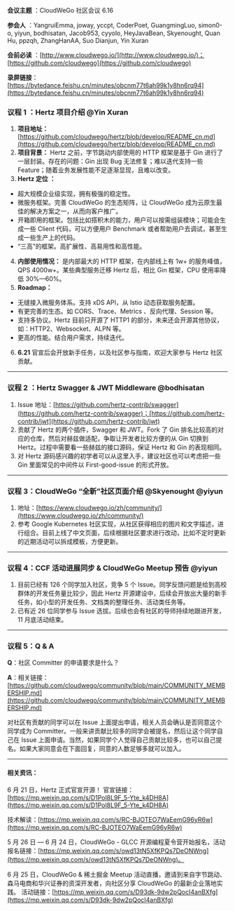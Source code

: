 **会议主题** ：CloudWeGo 社区会议 6.16

**参会人** ：YangruiEmma, joway, yccpt, CoderPoet, GuangmingLuo, simon0-o, yiyun, bodhisatan, Jacob953, cyyolo, HeyJavaBean, Skyenought, Quan Hu, ppzqh, ZhangHanAA, Suo Dianjun, Yin Xuran

**会前必读** ：[http://www.cloudwego.io/](http://www.cloudwego.io/)；[https://github.com/cloudwego](https://github.com/cloudwego)

**录屏链接**：[https://bytedance.feishu.cn/minutes/obcnm77t6ah99k1y8hn6rq94](https://bytedance.feishu.cn/minutes/obcnm77t6ah99k1y8hn6rq94)

### 议程 1 ：Hertz 项目介绍 @Yin Xuran

1. **项目地址：** [https://github.com/cloudwego/hertz/blob/develop/README_cn.md](https://github.com/cloudwego/hertz/blob/develop/README_cn.md)
2. **项目背景：** Hertz 之前，字节跳动内部使用的 HTTP 框架是基于 Gin 进行了一层封装。存在的问题：Gin 出现 Bug 无法修复；难以迭代支持一些 Feature；随着业务发展性能不足逐渐显现，且难以改变。
3. **Hertz 定位 ：**

* 超大规模企业级实现，拥有极强的稳定性。
* 微服务框架。完善 CloudWeGo 的生态矩阵，让 CloudWeGo 成为云原生最佳的解决方案之一，从而向客户推广。
* 开箱即用的框架。包括比如搭积木的能力，用户可以按需组装模块；可能会生成一些 Client 代码，可以方便用户 Benchmark 或者帮助用户去调试，甚至生成一些生产上的代码。
* “三高”的框架。高扩展性、高易用性和高性能。

4. **内部使用情况：** 是内部最大的 HTTP 框架，在内部线上有 1w+ 的服务峰值，QPS 4000w+。某些典型服务迁移 Hertz 后，相比 Gin 框架，CPU 使用率降低 30%—60%。
5. **Roadmap：**

* 无缝接入微服务体系。支持 xDS API，从 Istio 动态获取服务配置。
* 有更完善的生态。如 CORS、Trace、Metrics 、反向代理、Session 等。
* 支持多协议。Hertz 目前只开源了 HTTP1 的部分，未来还会开源其他协议，如：HTTP2、Websocket、ALPN 等。
* 更高的性能。结合用户需求，持续迭代。

6. **6.21** 官宣后会开放新手任务，以及社区参与指南，欢迎大家参与 Hertz 社区贡献。

---

### 议程 2 ：Hertz Swagger & JWT Middleware @bodhisatan

1. Issue 地址：[https://github.com/hertz-contrib/swagger](https://github.com/hertz-contrib/swagger)；[https://github.com/hertz-contrib/jwt](https://github.com/hertz-contrib/jwt)
2. 贡献了 Hertz 的两个插件，Swagger 和 JWT。Fork 了 Gin 排名比较高的对应的仓库，然后对赫兹做适配，争取让开发者比较方便的从 Gin 切换到 Hertz。过程中需要看一些赫兹的接口源码，保证 Hertz 和 Gin 的表现相同。
3. 对 Hertz 源码感兴趣的初学者可以从这里入手，建议社区也可以考虑把一些 Gin 里面常见的中间件以  First-good-issue 的形式开放。

---

### 议程 3：CloudWeGo “全新”社区页面介绍 @Skyenought @yiyun

1. 地址：[https://www.cloudwego.io/zh/community/](https://www.cloudwego.io/zh/community/)
2. 参考 Google Kubernetes 社区实现，从社区获得相应的图片和文字描述，进行组合。目前上线了中文页面，后续根据社区要求进行改动，比如不定时更新的近期活动可以拆成模板，方便更新。

---

### 议程 4：CCF 活动进展同步 & CloudWeGo Meetup 预告 @yiyun

1. 目前已经有 126 个同学加入社区，竞争 5 个 Issue。同学反馈问题是给到高校群体的开发任务量比较少，因此 Hertz 开源建设中，后续会开放出大量的新手任务，如小型的开发任务、文档类的整理任务、活动类任务等。
2. 已有近 26 位同学参与 Issue 选拔。后续也会有社区的导师持续地跟进开发，11 月底活动结束。

---

### 议程 5：Q & A

**Q**：社区 Committer 的申请要求是什么？

**A**：相关链接：[https://github.com/cloudwego/community/blob/main/COMMUNITY_MEMBERSHIP.md](https://github.com/cloudwego/community/blob/main/COMMUNITY_MEMBERSHIP.md)

对社区有贡献的同学可以在 Issue 上面提出申请，相关人员会确认是否同意这个同学成为 Committer。一般来讲贡献比较多的同学会被提名，然后让这个同学自己在 Issue 上面申请。当然，如果同学个人觉得自己贡献比较多，也可以自己提名。如果大家同意会在下面回复，同意的人数足够多就可以加入。

---

#### 相关资讯：

6 月 21 日，Hertz 正式官宣开源！
官宣链接：[https://mp.weixin.qq.com/s/D1Pol8L9F_5-Yte_k4DH8A](https://mp.weixin.qq.com/s/D1Pol8L9F_5-Yte_k4DH8A)

技术解读：[https://mp.weixin.qq.com/s/RC-BJOTEO7WaEemG96yR6w](https://mp.weixin.qq.com/s/RC-BJOTEO7WaEemG96yR6w)

5 月 26 日 — 6 月 24 日，CloudWeGo - GLCC 开源编程夏令营开始报名，活动报名链接：[https://mp.weixin.qq.com/s/owd13tN5XfKPQs7DeONWng](https://mp.weixin.qq.com/s/owd13tN5XfKPQs7DeONWng)。

6 月 25 日，CloudWeGo & 稀土掘金 Meetup 活动直播，邀请到来自字节跳动、森马电商和华兴证券的资深开发者，向社区分享 CloudWeGo 的最新企业落地实践。
活动链接：[https://mp.weixin.qq.com/s/D93dk-9dw2pQocI4anBXfg](https://mp.weixin.qq.com/s/D93dk-9dw2pQocI4anBXfg)

